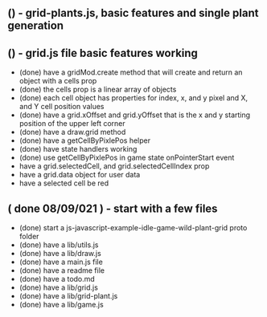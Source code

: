 
## () - grid-plants.js, basic features and single plant generation

## () - grid.js file basic features working
* (done) have a gridMod.create method that will create and return an object with a cells prop
* (done) the cells prop is a linear array of objects
* (done) each cell object has properties for index, x, and y pixel and X, and Y cell position values
* (done) have a grid.xOffset and grid.yOffset that is the x and y starting position of the upper left corner
* (done) have a draw.grid method
* (done) have a getCellByPixlePos helper
* (done) have state handlers working
* (done) use getCellByPixlePos in game state onPointerStart event
* have a grid.selectedCell, and grid.selectedCellIndex prop
* have a grid.data object for user data
* have a selected cell be red

## ( done 08/09/021 ) - start with a few files
* (done) start a js-javascript-example-idle-game-wild-plant-grid proto folder
* (done) have a lib/utils.js
* (done) have a lib/draw.js
* (done) have a main.js file
* (done) have a readme file
* (done) have a todo.md
* (done) have a lib/grid.js
* (done) have a lib/grid-plant.js
* (done) have a lib/game.js

